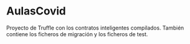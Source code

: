 # AulasCovid

Proyecto de Truffle con los contratos inteligentes compilados. También contiene los ficheros de migración y los ficheros de test.
